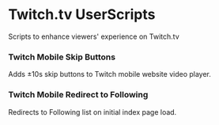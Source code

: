 # Twitch.tv UserScripts
Scripts to enhance viewers' experience on Twitch.tv

### Twitch Mobile Skip Buttons
Adds ±10s skip buttons to Twitch mobile website video player.

### Twitch Mobile Redirect to Following
Redirects to Following list on initial index page load.
